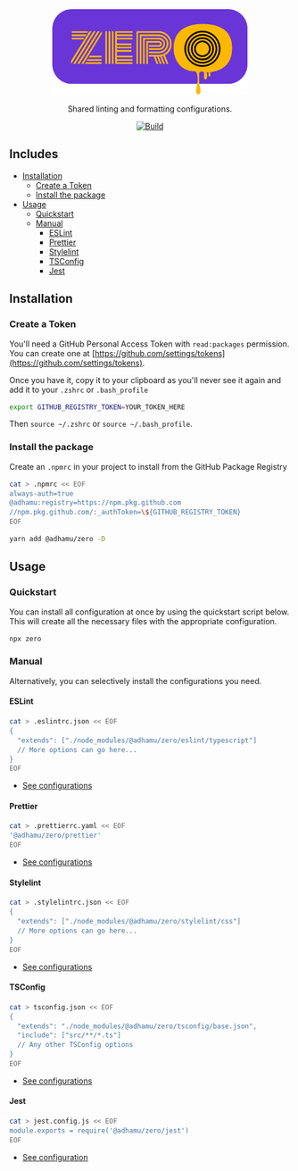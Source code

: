 <div align="center">
  <img src="logo.png" alt="drawing" width="350"/>

  Shared linting and formatting configurations.

  [![Build](https://github.com/adhamu/zero/workflows/CI/badge.svg)](https://github.com/adhamu/zero/actions)
</div>

## Includes

- [Installation](#installation)
  - [Create a Token](#create-a-token)
  - [Install the package](#install-the-package)
- [Usage](#usage)
  - [Quickstart](#quickstart)
  - [Manual](#manual)
    - [ESLint](#eslint)
    - [Prettier](#prettier)
    - [Stylelint](#stylelint)
    - [TSConfig](#tsconfig)
    - [Jest](#jest)

## Installation

### Create a Token

You'll need a GitHub Personal Access Token with `read:packages` permission. You can create one at [https://github.com/settings/tokens](https://github.com/settings/tokens).

Once you have it, copy it to your clipboard as you'll never see it again and add it to your `.zshrc` or `.bash_profile`

```sh
export GITHUB_REGISTRY_TOKEN=YOUR_TOKEN_HERE
```

Then `source ~/.zshrc` or `source ~/.bash_profile`.

### Install the package

Create an `.npmrc` in your project to install from the GitHub Package Registry

```sh
cat > .npmrc << EOF
always-auth=true
@adhamu:registry=https://npm.pkg.github.com
//npm.pkg.github.com/:_authToken=\${GITHUB_REGISTRY_TOKEN}
EOF
```

```sh
yarn add @adhamu/zero -D
```

## Usage

### Quickstart

You can install all configuration at once by using the quickstart script below. This will create all the necessary files with the appropriate configuration.

```sh
npx zero
```

### Manual

Alternatively, you can selectively install the configurations you need.

#### ESLint

```sh
cat > .eslintrc.json << EOF
{
  "extends": ["./node_modules/@adhamu/zero/eslint/typescript"]
  // More options can go here...
}
EOF
```

- [See configurations](./eslint)

#### Prettier

```sh
cat > .prettierrc.yaml << EOF
'@adhamu/zero/prettier'
EOF
```

- [See configurations](./prettier)

#### Stylelint

```sh
cat > .stylelintrc.json << EOF
{
  "extends": ["./node_modules/@adhamu/zero/stylelint/css"]
  // More options can go here...
}
EOF
```

- [See configurations](./stylelint)

#### TSConfig

```sh
cat > tsconfig.json << EOF
{
  "extends": "./node_modules/@adhamu/zero/tsconfig/base.json",
  "include": ["src/**/*.ts"]
  // Any other TSConfig options
}
EOF
```

- [See configurations](./tsconfig)

#### Jest

```sh
cat > jest.config.js << EOF
module.exports = require('@adhamu/zero/jest')
EOF
```

- [See configuration](./jest)
